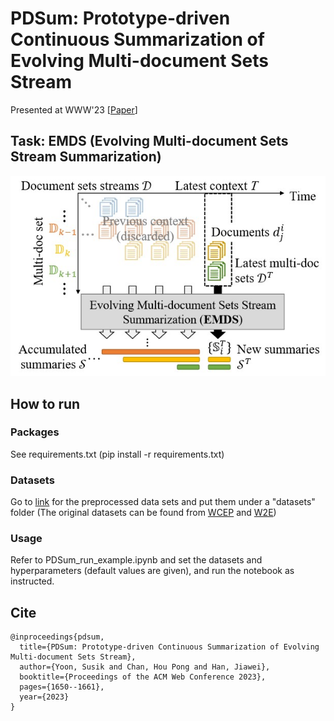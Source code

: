 # PDSum: Prototype-driven Continuous Summarization of Evolving Multi-document Sets Stream
Presented at WWW'23 [[Paper](https://dl.acm.org/doi/abs/10.1145/3543507.3583371)]

## Task: EMDS (Evolving Multi-document Sets Stream Summarization)
![EMDS](https://github.com/cliveyn/PDSum/blob/main/EMDS_fig.jpg)

## How to run

### Packages
See requirements.txt (pip install -r requirements.txt)

### Datasets
Go to [link](https://www.dropbox.com/sh/0mc7i10qype7og6/AAAARaHV_UFFc6J70YXTwGDIa?dl=0) for the preprocessed data sets and put them under a "datasets" folder
(The original datasets can be found from [WCEP](https://github.com/complementizer/wcep-mds-dataset) and [W2E](https://github.com/smutahoang/w2e))

### Usage
Refer to PDSum_run_example.ipynb and set the datasets and hyperparameters (default values are given), and run the notebook as instructed.

## Cite
```
@inproceedings{pdsum,
  title={PDSum: Prototype-driven Continuous Summarization of Evolving Multi-document Sets Stream},
  author={Yoon, Susik and Chan, Hou Pong and Han, Jiawei},
  booktitle={Proceedings of the ACM Web Conference 2023},
  pages={1650--1661},
  year={2023}
}
```
